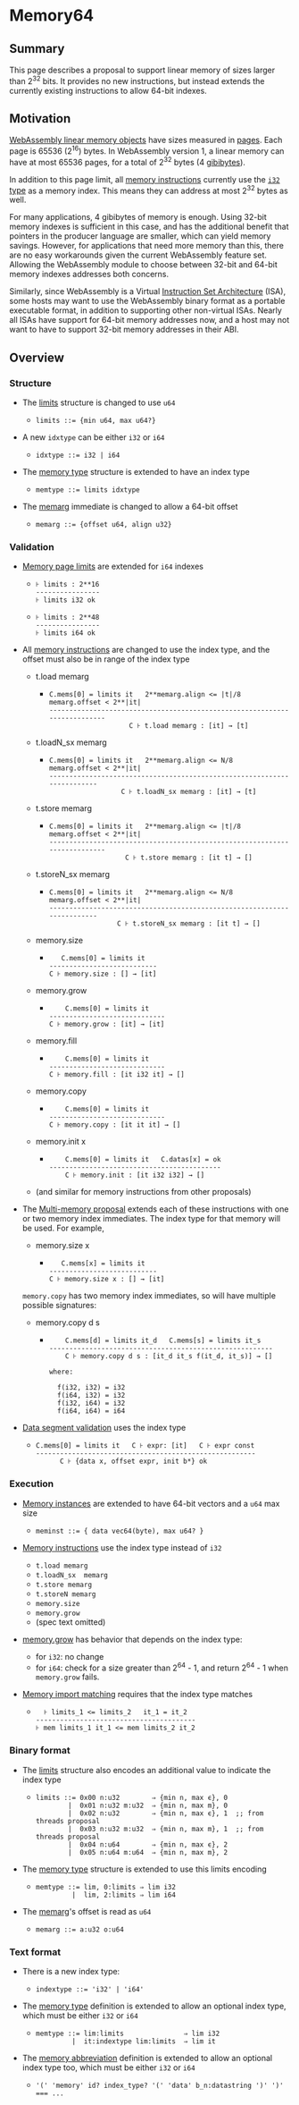 # Memory64

## Summary

This page describes a proposal to support linear memory of sizes larger than
2<sup>32</sup> bits. It provides no new instructions, but instead extends the
currently existing instructions to allow 64-bit indexes.

## Motivation

[WebAssembly linear memory objects][memory object] have sizes measured in
[pages][memory page]. Each page is 65536 (2<sup>16</sup>) bytes. In WebAssembly
version 1, a linear memory can have at most 65536 pages, for a total of
2<sup>32</sup> bytes (4 [gibibytes][gibibyte]).

In addition to this page limit, all [memory instructions][] currently use the
[`i32` type][i32] as a memory index. This means they can address at most
2<sup>32</sup> bytes as well.

For many applications, 4 gibibytes of memory is enough. Using 32-bit memory
indexes is sufficient in this case, and has the additional benefit that
pointers in the producer language are smaller, which can yield memory savings.
However, for applications that need more memory than this, there are no easy
workarounds given the current WebAssembly feature set. Allowing the WebAssembly
module to choose between 32-bit and 64-bit memory indexes addresses both
concerns.

Similarly, since WebAssembly is a Virtual [Instruction Set Architecture][ISA]
(ISA), some hosts may want to use the WebAssembly binary format as a portable
executable format, in addition to supporting other non-virtual ISAs. Nearly all
ISAs have support for 64-bit memory addresses now, and a host may not want to
have to support 32-bit memory addresses in their ABI.

## Overview

### Structure

* The [limits][syntax limits] structure is changed to use `u64`
  - `limits ::= {min u64, max u64?}`

* A new `idxtype` can be either `i32` or `i64`
  - `idxtype ::= i32 | i64`

* The [memory type][syntax memtype] structure is extended to have an index type
  - `memtype ::= limits idxtype`

* The [memarg][syntax memarg] immediate is changed to allow a 64-bit offset
  - `memarg ::= {offset u64, align u32}`


### Validation

* [Memory page limits][valid limits] are extended for `i64` indexes
  - ```
    ⊦ limits : 2**16
    ----------------
    ⊦ limits i32 ok
    ```
  - ```
    ⊦ limits : 2**48
    ----------------
    ⊦ limits i64 ok
    ```

* All [memory instructions][valid meminst] are changed to use the index type,
  and the offset must also be in range of the index type
  - t.load memarg
    - ```
      C.mems[0] = limits it   2**memarg.align <= |t|/8   memarg.offset < 2**|it|
      --------------------------------------------------------------------------
                          C ⊦ t.load memarg : [it] → [t]
      ```
  - t.loadN_sx memarg
    - ```
      C.mems[0] = limits it   2**memarg.align <= N/8   memarg.offset < 2**|it|
      ------------------------------------------------------------------------
                        C ⊦ t.loadN_sx memarg : [it] → [t]
      ```
  - t.store memarg
    - ```
      C.mems[0] = limits it   2**memarg.align <= |t|/8   memarg.offset < 2**|it|
      --------------------------------------------------------------------------
                         C ⊦ t.store memarg : [it t] → []
      ```
  - t.storeN_sx memarg
    - ```
      C.mems[0] = limits it   2**memarg.align <= N/8   memarg.offset < 2**|it|
      ------------------------------------------------------------------------
                       C ⊦ t.storeN_sx memarg : [it t] → []
      ```
  - memory.size
    - ```
         C.mems[0] = limits it
      ---------------------------
      C ⊦ memory.size : [] → [it]
      ```
  - memory.grow
    - ```
          C.mems[0] = limits it
      -----------------------------
      C ⊦ memory.grow : [it] → [it]
      ```
  - memory.fill
    - ```
          C.mems[0] = limits it
      -----------------------------
      C ⊦ memory.fill : [it i32 it] → []
      ```
  - memory.copy
    - ```
          C.mems[0] = limits it
      -----------------------------
      C ⊦ memory.copy : [it it it] → []
      ```
  - memory.init x
    - ```
          C.mems[0] = limits it   C.datas[x] = ok
      -------------------------------------------
          C ⊦ memory.init : [it i32 i32] → []
      ```
  - (and similar for memory instructions from other proposals)

* The [Multi-memory proposal][multi memory] extends each of these instructions
  with one or two memory index immediates. The index type for that memory will
  be used. For example,
  - memory.size x
    - ```
         C.mems[x] = limits it
      ---------------------------
      C ⊦ memory.size x : [] → [it]
      ```

  `memory.copy` has two memory index immediates, so will have multiple possible
  signatures:
  - memory.copy d s
    - ```
          C.mems[d] = limits it_d   C.mems[s] = limits it_s
      --------------------------------------------------------
          C ⊦ memory.copy d s : [it_d it_s f(it_d, it_s)] → []

      where:

        f(i32, i32) = i32
        f(i64, i32) = i32
        f(i32, i64) = i32
        f(i64, i64) = i64
      ```

* [Data segment validation][valid data] uses the index type
  - ```
    C.mems[0] = limits it   C ⊦ expr: [it]   C ⊦ expr const
    -------------------------------------------------------
          C ⊦ {data x, offset expr, init b*} ok
    ```


### Execution

* [Memory instances][exec mem] are extended to have 64-bit vectors and a `u64`
  max size
  - `meminst ::= { data vec64(byte), max u64? }`

* [Memory instructions][exec meminst] use the index type instead of `i32`
  - `t.load memarg`
  - `t.loadN_sx  memarg`
  - `t.store memarg`
  - `t.storeN memarg`
  - `memory.size`
  - `memory.grow`
  - (spec text omitted)

* [memory.grow][exec memgrow] has behavior that depends on the index type:
  - for `i32`: no change
  - for `i64`: check for a size greater than 2<sup>64</sup> - 1, and return
    2<sup>64</sup> - 1 when `memory.grow` fails.

* [Memory import matching][exec memmatch] requires that the index type matches
  - ```
      ⊦ limits_1 <= limits_2   it_1 = it_2
    ----------------------------------------
    ⊦ mem limits_1 it_1 <= mem limits_2 it_2
    ```


### Binary format

* The [limits][binary limits] structure also encodes an additional value to
  indicate the index type
  - ```
    limits ::= 0x00 n:u32        ⇒ {min n, max ϵ}, 0
            |  0x01 n:u32 m:u32  ⇒ {min n, max m}, 0
            |  0x02 n:u32        ⇒ {min n, max ϵ}, 1  ;; from threads proposal
            |  0x03 n:u32 m:u32  ⇒ {min n, max m}, 1  ;; from threads proposal
            |  0x04 n:u64        ⇒ {min n, max ϵ}, 2
            |  0x05 n:u64 m:u64  ⇒ {min n, max m}, 2
    ```

* The [memory type][binary memtype] structure is extended to use this limits
  encoding
  - ```
    memtype ::= lim, 0:limits ⇒ lim i32
             |  lim, 2:limits ⇒ lim i64
    ```

* The [memarg][binary memarg]'s offset is read as `u64`
  - `memarg ::= a:u32 o:u64`

### Text format

*  There is a new index type:
   - ```
     indextype ::= 'i32' | 'i64'
     ```

*  The [memory type][text memtype] definition is extended to allow an optional
   index type, which must be either `i32` or `i64`
   - ```
     memtype ::= lim:limits               ⇒ lim i32
              |  it:indextype lim:limits  ⇒ lim it
     ```

* The [memory abbreviation][text memabbrev] definition is extended to allow an
  optional index type too, which must be either `i32` or `i64`
  - ```
    '(' 'memory' id? index_type? '(' 'data' b_n:datastring ')' ')' === ...
    ```


[memory object]: https://webassembly.github.io/spec/core/syntax/modules.html#memories
[memory page]: https://webassembly.github.io/spec/core/exec/runtime.html#page-size
[gibibyte]: https://en.wikipedia.org/wiki/Gibibyte
[i32]: https://webassembly.github.io/spec/core/syntax/types.html#syntax-valtype
[memory instructions]: https://webassembly.github.io/spec/core/syntax/instructions.html#memory-instructions
[ISA]: https://en.wikipedia.org/wiki/Instruction_set_architecture
[syntax limits]: https://webassembly.github.io/spec/core/syntax/types.html#syntax-limits
[syntax memtype]: https://webassembly.github.io/spec/core/syntax/types.html#memory-types
[syntax memarg]: https://webassembly.github.io/spec/core/syntax/instructions.html#syntax-memarg
[valid limits]: https://webassembly.github.io/spec/core/valid/types.html#limits
[valid meminst]: https://webassembly.github.io/spec/core/valid/instructions.html#memory-instructions
[valid data]: https://webassembly.github.io/spec/core/valid/modules.html#data-segments
[exec mem]: https://webassembly.github.io/spec/core/exec/runtime.html#memory-instances
[exec meminst]: https://webassembly.github.io/spec/core/exec/instructions.html#memory-instructions
[exec memgrow]: https://webassembly.github.io/spec/core/exec/instructions.html#exec-memory-grow
[exec memmatch]: https://webassembly.github.io/spec/core/exec/modules.html#memories
[binary limits]: https://webassembly.github.io/spec/core/binary/types.html#limits
[binary memtype]: https://webassembly.github.io/spec/core/binary/types.html#memory-types
[binary memarg]: https://webassembly.github.io/spec/core/binary/instructions.html#binary-memarg
[text memtype]: https://webassembly.github.io/spec/core/text/types.html#text-memtype
[text memabbrev]: https://webassembly.github.io/spec/core/text/modules.html#text-mem-abbrev
[multi memory]: https://github.com/webassembly/multi-memory
